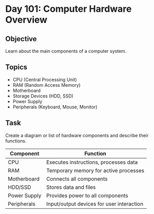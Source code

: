 # Day 101: Computer Hardware Overview

## Objective
Learn about the main components of a computer system.

## Topics
- CPU (Central Processing Unit)
- RAM (Random Access Memory)
- Motherboard
- Storage Devices (HDD, SSD)
- Power Supply
- Peripherals (Keyboard, Mouse, Monitor)

## Task
Create a diagram or list of hardware components and describe their functions.

| Component   | Function                                  |
|------------|--------------------------------------------|
| CPU        | Executes instructions, processes data      |
| RAM        | Temporary memory for active processes      |
| Motherboard| Connects all components                    |
| HDD/SSD    | Stores data and files                      |
| Power Supply| Provides power to all components          |
| Peripherals| Input/output devices for user interaction  |
